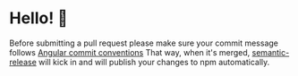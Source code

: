 # Hello! 👋

Before submitting a pull request please make sure your commit message follows
[Angular commit conventions](https://github.com/conventional-changelog/conventional-changelog-angular/blob/master/convention.md)
That way, when it's merged, [semantic-release](https://github.com/semantic-release/semantic-release)
will kick in and will publish your changes to npm automatically.
